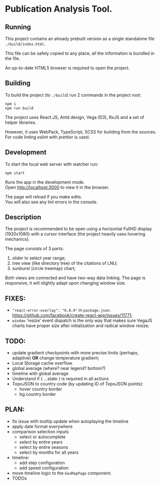 # Publication Analysis Tool.

## Running

This project contains an already prebuilt version as a single standalone file `./build/index.html`.

This file can be safely copied to any place, all the information is bundled in the file.

An up-to-date HTML5 browser is required to open the project.

## Building

To build the project (to `./build`) run 2 commands in the project root:
```shell
npm i
npm run build
```

The project uses React.JS, Antd design, Vega (D3), RxJS and a set of helper libraries.

However, it uses WebPack, TypeScript, SCSS for building from the sources. For code linting _eslint_ with _prettier_ is used.

## Development

To start the local web server with watcher run:
```shell
npm start
```

Runs the app in the development mode.\
Open [http://localhost:3000](http://localhost:3000) to view it in the browser.

The page will reload if you make edits.\
You will also see any lint errors in the console.

## Description

The project is recommended to be open using a horizontal FullHD display (1920x1080) with a cursor interface (the project heavily uses hovering mechanics).

The page consists of 3 parts:
1. slider to select year range;
2. tree view (like directory tree) of the citations of LNU;
3. sunburst (circle treemap) chart;

Both views are connected and have two-way data linking. The page is responsive, it will slightly adapt upon changing window size.

## FIXES:
- `"react-error-overlay": "6.0.9"` in `package.json`: https://github.com/facebook/create-react-app/issues/11771;
- `window` 'resize' event dispatch is the only way that makes sure VegaJS charts have proper size after initialization and radical window resize;

## TODO:
- update gradient checkpoints with more precise limits (perhaps, adaptive) **OR** change temperature gradient;
- Local Storage cache overflow.
- global average (where? near legend? bottom?)
- timeline with global average
- Understand if { ...state } is required in all actions
- TopoJSON to country code (by updating ID of TopoJSON points):
  - hover country border
  - bg country border

## PLAN:
- fix issue with tooltip update when autoplaying the timeline
- apply date format everywhere
- comparison selection inputs
  - select or autocomplete
  - select by entire years
  - select by entire seasons
  - select by months for all years
- timeline:
  - add step configuration
  - add speed configuration
- move timeline logic to the `GeoMapPage` component.
- TODOs
